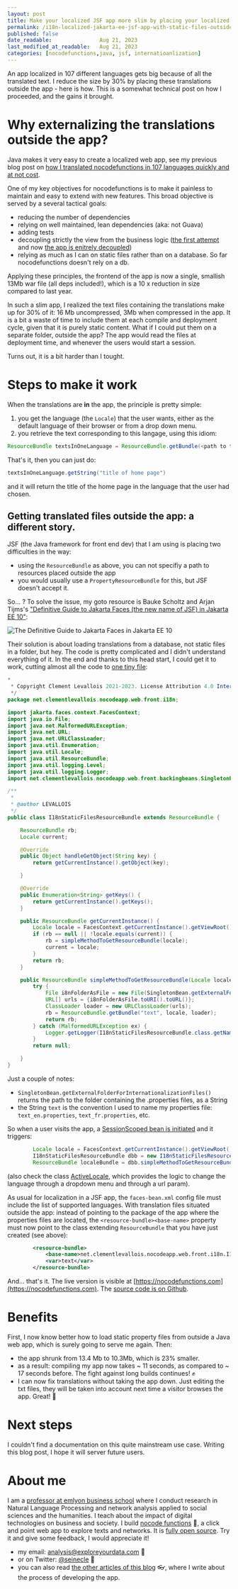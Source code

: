 ```yaml
---
layout: post
title: Make your localized JSF app more slim by placing your localized Strings outside as static files
permalink: /i18n-localized-jakarta-ee-jsf-app-with-static-files-outside-war/
published: false
date_readable:               Aug 21, 2023
last_modified_at_readable:   Aug 21, 2023
categories: [nocodefunctions,java, jsf, internatioanlization]
---
```

An app localized in 107 different languages gets big because of all the translated text.
I reduce the size by 30% by placing these translations outside the app - here is how.
This is a somewhat technical post on how I proceeded, and the gains it brought.

# Why externalizing the translations outside the app?
Java makes it very easy to create a localized web app, see my previous blog post on [how I translated nocodefunctions in 107 languages quickly and at not cost](https://nocodefunctions.com/blog/translated-web-app-in-107-languages-i18n/).

One of my key objectives for nocodefunctions is to make it painless to maintain and easy to extend with new features.
This broad objective is served by a several tactical goals:

- reducing the number of dependencies
- relying on well maintained, lean dependencies (aka: not Guava)
- adding tests
- decoupling strictly the view from the business logic ([the first attempt](https://nocodefunctions.com/blog/java-concurrency-with-http-client-asynch/) and now [the app is enitrely decoupled](https://nocodefunctions.com/blog/nocodefunctions-second-anniversary/#cleaner-organization-))
- relying as much as I can on static files rather than on a database. So far nocodefunctions doesn't rely on a db.

Applying these principles, the frontend of the app is now a single, smallish 13Mb war file (all deps included!), which is a 10 x reduction in size compared to last year.

In such a slim app, I realized the text files containing the translations make up for 30% of it: 16 Mb uncompressed, 3Mb when compressed in the app. 
It is a bit a waste of time to include them at each compile and deployment cycle, given that it is purely static content.
What if I could put them on a separate folder, outside the app? The app would read the files at deployment time, and whenever the users would start a session.

Turns out, it is a bit harder than I tought.

# Steps to make it work
When the translations are **in** the app, the principle is pretty simple:

1. you get the language (the `Locale`) that the user wants, either as the default language of their browser or from a drop down menu.
2. you retrieve the text corresponding to this langage, using this idiom:

```java
ResourceBundle textsInOneLanguage = ResourceBundle.getBundle(<path to the folder containing all translation files in your app >, <language chosen by the user >);
```

That's it, then you can just do:

```java
textsInOneLanguage.getString("title of home page")
```

and it will return the title of the home page in the language that the user had chosen.

## Getting translated files outside the app: a different story.

JSF (the Java framework for front end dev) that I am using is placing two difficulties in the way:

- using the `ResourceBundle` as above, you can not specifiy a path to resources placed outside the app
- you would usually use a `PropertyResourceBundle` for this, but JSF doesn't accept it.

So... ? To solve the issue, my goto resource is Bauke Scholtz and Arjan Tijms's ["Definitive Guide to Jakarta Faces (the new name of JSF) in Jakarta EE 10"](https://doi.org/10.1007/978-1-4842-7310-4):

![The Definitive Guide to Jakarta Faces in Jakarta EE 10](https://github.com/seinecle/blog/assets/1244100/46c70888-e797-4c32-a76a-941b056babab)

Their solution is about loading translations from a database, not static files in a folder, but hey.
The code is pretty complicated and I didn't understand everything of it.
In the end and thanks to this head start, I could get it to work, cutting almost all the code to [one tiny file](https://github.com/seinecle/nocodefunctions-web-app/blob/master/src/main/java/net/clementlevallois/nocodeapp/web/front/i18n/I18nStaticFilesResourceBundle.java):

```java
*
 * Copyright Clement Levallois 2021-2023. License Attribution 4.0 Intertnational (CC BY 4.0)
 */
package net.clementlevallois.nocodeapp.web.front.i18n;

import jakarta.faces.context.FacesContext;
import java.io.File;
import java.net.MalformedURLException;
import java.net.URL;
import java.net.URLClassLoader;
import java.util.Enumeration;
import java.util.Locale;
import java.util.ResourceBundle;
import java.util.logging.Level;
import java.util.logging.Logger;
import net.clementlevallois.nocodeapp.web.front.backingbeans.SingletonBean;

/**
 *
 * @author LEVALLOIS
 */
public class I18nStaticFilesResourceBundle extends ResourceBundle {

    ResourceBundle rb;
    Locale current;

    @Override
    public Object handleGetObject(String key) {
        return getCurrentInstance().getObject(key);

    }

    @Override
    public Enumeration<String> getKeys() {
        return getCurrentInstance().getKeys();
    }

    public ResourceBundle getCurrentInstance() {
        Locale locale = FacesContext.getCurrentInstance().getViewRoot().getLocale();
        if (rb == null || !locale.equals(current)) {
            rb = simpleMethodToGetResourceBundle(locale);
            current = locale;
        }
        return rb;
    }

    public ResourceBundle simpleMethodToGetResourceBundle(Locale locale) {
        try {
            File i8nFolderAsFile = new File(SingletonBean.getExternalFolderForInternationalizationFiles());
            URL[] urls = {i8nFolderAsFile.toURI().toURL()};
            ClassLoader loader = new URLClassLoader(urls);
            rb = ResourceBundle.getBundle("text", locale, loader);
            return rb;
        } catch (MalformedURLException ex) {
            Logger.getLogger(I18nStaticFilesResourceBundle.class.getName()).log(Level.SEVERE, null, ex);
        }
        return null;

    }
}
```

Just a couple of notes:

 - `SingletonBean.getExternalFolderForInternationalizationFiles()` returns the path to the folder containing the .properties files, as a String 
 - the String `text` is the convention I used to name my properties file: `text_en.properties`, `text_fr.properties`, etc.

So when a user visits the app, a [SessionScoped bean is initiated](https://github.com/seinecle/nocodefunctions-web-app/blob/master/src/main/java/net/clementlevallois/nocodeapp/web/front/backingbeans/SessionBean.java
) and it triggers:

```java
        Locale locale = FacesContext.getCurrentInstance().getViewRoot().getLocale();
        I18nStaticFilesResourceBundle dbb = new I18nStaticFilesResourceBundle();
        ResourceBundle localeBundle = dbb.simpleMethodToGetResourceBundle(locale);
```

(also check the class [ActiveLocale](https://github.com/seinecle/nocodefunctions-web-app/blob/master/src/main/java/net/clementlevallois/nocodeapp/web/front/backingbeans/ActiveLocale.java), which provides the logic to change the language through a dropdown menu and through a url param).

As usual for localization in a JSF app, the `faces-bean.xml` config file must include the list of supported languages.
With translation files situated outside the app: instead of pointing to the package of the app where the properties files are located, the `<resource-bundle><base-name>` property must now point to the class extending `ResourceBundle` that you have just created (see above):

```xml
        <resource-bundle>
            <base-name>net.clementlevallois.nocodeapp.web.front.i18n.I18nStaticFilesResourceBundle</base-name>
            <var>text</var>
        </resource-bundle>
```

And... that's it.
The live version is visible at [https://nocodefunctions.com](https://nocodefunctions.com).
The [source code is on Github](https://github.com/seinecle/nocodefunctions-web-app).

# Benefits
First, I now know better how to load static property files from outside a Java web app, which is surely going to serve me again. Then:

- the app shrunk from 13.4 Mb to 10.3Mb, which is 23% smaller.
- as a result: compiling my app now takes ~ 11 seconds, as compared to ~ 17 seconds before. The fight against long builds continues! ✊
- I can now fix translations without taking the app down. Just editing the txt files, they will be taken into account next time a visitor browses the app. Great! 🌈

# Next steps
I couldn't find a documentation on this quite mainstream use case. Writing this blog post, I hope it will server future users. 

# About me
I am a [professor at emlyon business school](https://www.linkedin.com/in/levallois/) where I conduct research in Natural Language Processing and network analysis applied to social sciences and the humanities. I teach about the impact of digital technologies on business and society. I  build [nocode functions](https://nocodefunctions.com) 🔎, a click and point web app to explore texts and networks. It is [fully open source](https://github.com/seinecle/nocodefunctions). Try it and give some feedback, I would appreciate it!

* my email: [analysis@exploreyourdata.com](mailto:analysis@exploreyourdata.com) 📧
* or on Twitter: [@seinecle](https://twitter.com/seinecle) 📱
* you can also read [the other articles of this blog](https://nocodefunctions.com/blog) 👓, where I write about the process of developing the app.

